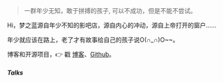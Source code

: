 > 一群年少无知，敢于拼搏的孩子,
> 可以不成功，但是不能不尝试。

Hi，梦之蓝源自年少不知的影吧店，源自内心的冲动，源自上帝打开的窗户......

年少就应该在路上，老了才有故事给自己的孩子说O(∩_∩)O~~。


博客和开源项目，👉 戳 [博客](http://lmiracle.top)、[Github](http://github.com/lmiracle-open)。 

##### Talks
